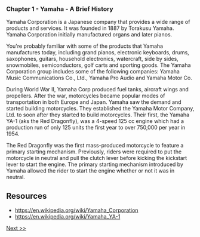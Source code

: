 ### Chapter 1 - Yamaha - A Brief History

Yamaha Corporation is a Japanese company that provides a wide range of products and services. It was founded in 1887 by Torakusu Yamaha. Yamaha Corporation initially manufactured organs and later pianos.

You're probably familiar with some of the products that Yamaha manufactures today, including grand pianos, electronic keyboards, drums, saxophones, guitars, household electronics, watercraft, side by sides, snowmobiles, semiconductors, golf carts and sporting goods. The Yamaha Corporation group includes some of the following companies: Yamaha Music Communications Co., Ltd., Yamaha Pro Audio and Yamaha Motor Co.

During World War II, Yamaha Corp produced fuel tanks, aircraft wings and propellers. After the war, motorcycles became popular modes of transportation in both Europe and Japan. Yamaha saw the demand and started building motorcycles. They established the Yamaha Motor Company, Ltd. to soon after they started to build motorcycles. Their first, the Yamaha YA-1 (aks the Red Dragonfly), was a 4-speed 125 cc engine which had a production run of only 125 units the first year to over 750,000 per year in 1954.

The Red Dragonfly was the first mass-produced motorcycle to feature a primary starting mechanism. Previously, riders were required to put the motorcycle in neutral and pull the clutch lever before kicking the kickstart lever to start the engine. The primary starting mechanism introduced by Yamaha allowed the rider to start the engine whether or not it was in neutral.

## Resources

* https://en.wikipedia.org/wiki/Yamaha_Corporation
* https://en.wikipedia.org/wiki/Yamaha_YA-1

[Next >>](030-chapter-02.md)
